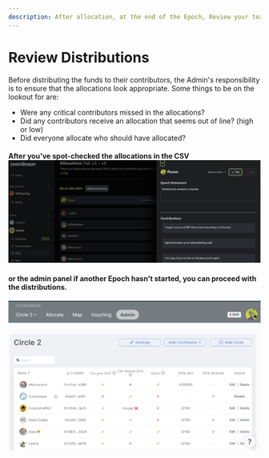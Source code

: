 ```yaml
---
description: After allocation, at the end of the Epoch, Review your team's allocations
---
```


# Review Distributions

Before distributing the funds to their contributors, the Admin's responsibility is to ensure that the allocations look appropriate. Some things to be on the lookout for are:

* Were any critical contributors missed in the allocations?
* Did any contributors receive an allocation that seems out of line? (high or low)
* Did everyone allocate who should have allocated?

#### After you've spot-checked the allocations in the CSV ![](<../../../.gitbook/assets/image (31).png>)

#### or the admin panel if another Epoch hasn't started, you can proceed with the distributions.

![Checking allocations from the Admin Panel](<../../../.gitbook/assets/image (1).png>)
